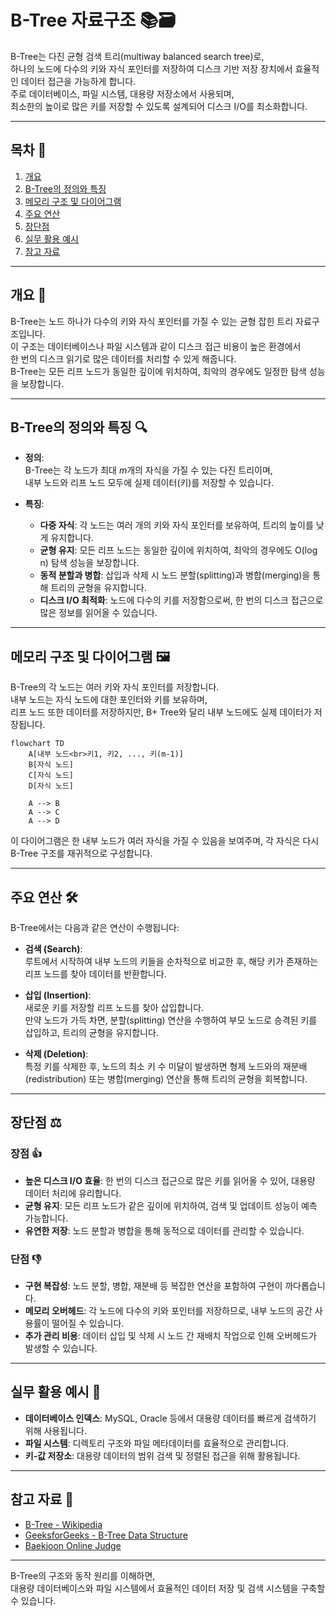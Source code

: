 # B-Tree 자료구조 📚🗃️

B-Tree는 다진 균형 검색 트리(multiway balanced search tree)로,  
하나의 노드에 다수의 키와 자식 포인터를 저장하여 디스크 기반 저장 장치에서 효율적인 데이터 접근을 가능하게 합니다.  
주로 데이터베이스, 파일 시스템, 대용량 저장소에서 사용되며,  
최소한의 높이로 많은 키를 저장할 수 있도록 설계되어 디스크 I/O를 최소화합니다.

---

## 목차 📝
1. [개요](#개요-🧐)
2. [B-Tree의 정의와 특징](#b-tree의-정의와-특징-🔍)
3. [메모리 구조 및 다이어그램](#메모리-구조-및-다이어그램-🖼️)
4. [주요 연산](#주요-연산-🛠️)
5. [장단점](#장단점-⚖️)
6. [실무 활용 예시](#실무-활용-예시-💼)
7. [참고 자료](#참고-자료-🔗)

---

## 개요 🧐
B-Tree는 노드 하나가 다수의 키와 자식 포인터를 가질 수 있는 균형 잡힌 트리 자료구조입니다.  
이 구조는 데이터베이스나 파일 시스템과 같이 디스크 접근 비용이 높은 환경에서  
한 번의 디스크 읽기로 많은 데이터를 처리할 수 있게 해줍니다.  
B-Tree는 모든 리프 노드가 동일한 깊이에 위치하여, 최악의 경우에도 일정한 탐색 성능을 보장합니다.

---

## B-Tree의 정의와 특징 🔍
- **정의**:  
  B-Tree는 각 노드가 최대 *m*개의 자식을 가질 수 있는 다진 트리이며,  
  내부 노드와 리프 노드 모두에 실제 데이터(키)를 저장할 수 있습니다.
  
- **특징**:
  - **다중 자식**: 각 노드는 여러 개의 키와 자식 포인터를 보유하여, 트리의 높이를 낮게 유지합니다.
  - **균형 유지**: 모든 리프 노드는 동일한 깊이에 위치하여, 최악의 경우에도 O(log n) 탐색 성능을 보장합니다.
  - **동적 분할과 병합**: 삽입과 삭제 시 노드 분할(splitting)과 병합(merging)을 통해 트리의 균형을 유지합니다.
  - **디스크 I/O 최적화**: 노드에 다수의 키를 저장함으로써, 한 번의 디스크 접근으로 많은 정보를 읽어올 수 있습니다.

---

## 메모리 구조 및 다이어그램 🖼️
B-Tree의 각 노드는 여러 키와 자식 포인터를 저장합니다.  
내부 노드는 자식 노드에 대한 포인터와 키를 보유하며,  
리프 노드 또한 데이터를 저장하지만, B+ Tree와 달리 내부 노드에도 실제 데이터가 저장됩니다.

```mermaid
flowchart TD
    A[내부 노드<br>키1, 키2, ..., 키(m-1)]
    B[자식 노드]
    C[자식 노드]
    D[자식 노드]
    
    A --> B
    A --> C
    A --> D
```

이 다이어그램은 한 내부 노드가 여러 자식을 가질 수 있음을 보여주며, 각 자식은 다시 B-Tree 구조를 재귀적으로 구성합니다.

---

## 주요 연산 🛠️
B-Tree에서는 다음과 같은 연산이 수행됩니다:

- **검색 (Search)**:  
  루트에서 시작하여 내부 노드의 키들을 순차적으로 비교한 후, 해당 키가 존재하는 리프 노드를 찾아 데이터를 반환합니다.

- **삽입 (Insertion)**:  
  새로운 키를 저장할 리프 노드를 찾아 삽입합니다.  
  만약 노드가 가득 차면, 분할(splitting) 연산을 수행하여 부모 노드로 승격된 키를 삽입하고, 트리의 균형을 유지합니다.

- **삭제 (Deletion)**:  
  특정 키를 삭제한 후, 노드의 최소 키 수 미달이 발생하면 형제 노드와의 재분배(redistribution) 또는 병합(merging) 연산을 통해 트리의 균형을 회복합니다.

---

## 장단점 ⚖️

### 장점 👍
- **높은 디스크 I/O 효율**: 한 번의 디스크 접근으로 많은 키를 읽어올 수 있어, 대용량 데이터 처리에 유리합니다.
- **균형 유지**: 모든 리프 노드가 같은 깊이에 위치하여, 검색 및 업데이트 성능이 예측 가능합니다.
- **유연한 저장**: 노드 분할과 병합을 통해 동적으로 데이터를 관리할 수 있습니다.

### 단점 👎
- **구현 복잡성**: 노드 분할, 병합, 재분배 등 복잡한 연산을 포함하여 구현이 까다롭습니다.
- **메모리 오버헤드**: 각 노드에 다수의 키와 포인터를 저장하므로, 내부 노드의 공간 사용률이 떨어질 수 있습니다.
- **추가 관리 비용**: 데이터 삽입 및 삭제 시 노드 간 재배치 작업으로 인해 오버헤드가 발생할 수 있습니다.

---

## 실무 활용 예시 💼
- **데이터베이스 인덱스**: MySQL, Oracle 등에서 대용량 데이터를 빠르게 검색하기 위해 사용됩니다.
- **파일 시스템**: 디렉토리 구조와 파일 메타데이터를 효율적으로 관리합니다.
- **키-값 저장소**: 대용량 데이터의 범위 검색 및 정렬된 접근을 위해 활용됩니다.

---

## 참고 자료 🔗
- [B-Tree - Wikipedia](https://en.wikipedia.org/wiki/B-tree)
- [GeeksforGeeks - B-Tree Data Structure](https://www.geeksforgeeks.org/b-tree-set-1-introduction-2/)
- [Baekjoon Online Judge](https://www.acmicpc.net/)

---

B-Tree의 구조와 동작 원리를 이해하면,  
대용량 데이터베이스와 파일 시스템에서 효율적인 데이터 저장 및 검색 시스템을 구축할 수 있습니다. 